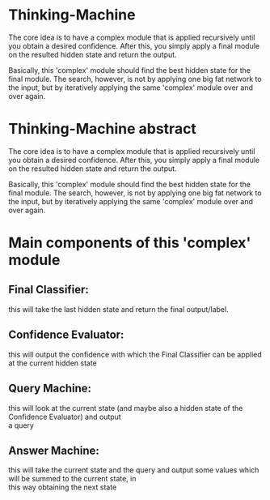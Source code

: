 # Thinking-Machine

The core idea is to have a complex module that is applied recursively until you obtain a desired confidence. 
After this, you simply apply a final module on the resulted hidden state and return the output.

Basically, this 'complex' module should find the best hidden state for the final module. 
The search, however, is not by applying one big fat network to the input, but by iteratively applying the same 'complex' module over and over again.


# Thinking-Machine abstract

The core idea is to have a complex module that is applied recursively until you obtain a desired confidence.
After this, you simply apply a final module on the resulted hidden state and return the output.

Basically, this 'complex' module should find the best hidden state for the final module.
The search, however, is not by applying one big fat network to the input,
but by iteratively applying the same 'complex' module over and over again.

# Main components of this 'complex' module

## Final Classifier:  
this will take the last hidden state and return the final output/label.

## Confidence Evaluator:  
this will output the confidence with which the Final Classifier can be applied at the current hidden state

## Query Machine:  
this will look at the current state (and maybe also a hidden state of the Confidence Evaluator) and output  
a query

## Answer Machine:
this will take the current state and the query  and output some values which will be summed to the current state, in   
this way obtaining the next state



